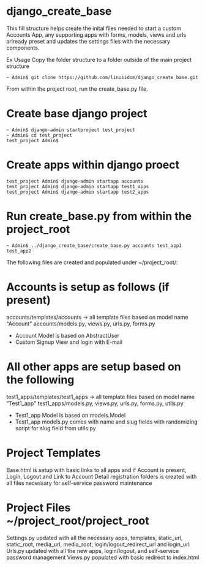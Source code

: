 # django_create_base

This fill structure helps create the inital files needed to start a custom Accounts App, any supporting apps with forms, models, views and urls arlready preset and updates the settings files with the necessary components.

Ex Usage
Copy the folder structure to a folder outside of the main project structure

```
~ Admin$ git clone https://github.com/linusidom/django_create_base.git
```

From within the project root, run the create_base.py file.

# Create base django project
```
~ Admin$ django-admin startproject test_project
~ Admin$ cd test_project
test_project Admin$ 
```

# Create apps within django proect
```
test_project Admin$ django-admin startapp accounts
test_project Admin$ django-admin startapp test1_apps
test_project Admin$ django-admin startapp test2_apps
```

# Run create_base.py from within the project_root
```
~ Admin$ ../django_create_base/create_base.py accounts test_app1 test_app2
```

The following files are created and populated under ~/project_root/:

# Accounts is setup as follows (if present)
accounts/templates/accounts -> all template files based on model name "Account"
accounts/models.py, views.py, urls.py, forms.py
- Account Model is based on AbstractUser
- Custom Signup View and login with E-mail

# All other apps are setup based on the following

test1_apps/templates/test1_apps -> all template files based on model name "Test1_app"
test1_apps/models.py, views.py, urls.py, forms.py, utils.py
- Test1_app Model is based on models.Model
- Test1_app models.py comes with name and slug fields with randomizing script for slug field from utils.py

# Project Templates
Base.html is setup with basic links to all apps and if Account is present, Login, Logout and Link to Account Detail
registration folders is created with all files necessary for self-service password maintenance

# Project Files ~/project_root/project_root
Settings.py updated with all the necessary apps, templates, static_url, static_root, media_url, media_root, login/logout_redirect_url and login_url
Urls.py updated with all the new apps, login/logout, and self-service password management
Views.py populated with basic redirect to index.html



